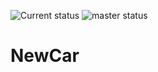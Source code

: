 ![Current status](https://ci.appveyor.com/api/projects/status/svyf2ex77wd6mvih?svg=true)
![master status](https://ci.appveyor.com/api/projects/status/svyf2ex77wd6mvih/branch/master?svg=true)
# NewCar
